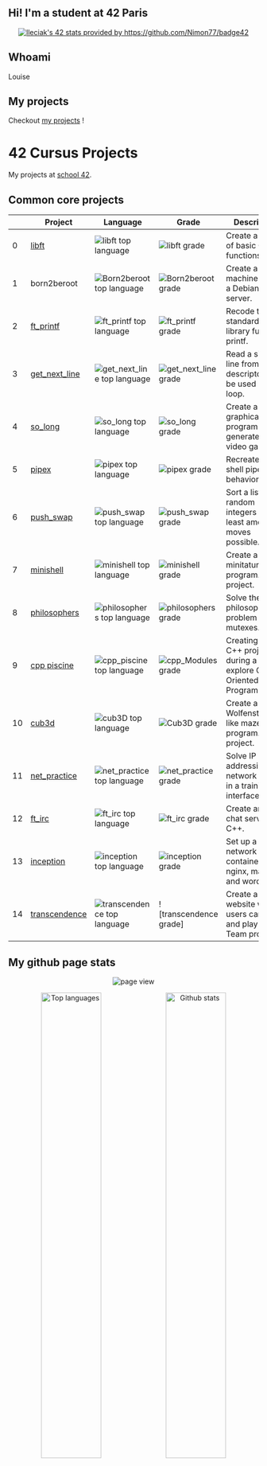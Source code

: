 ## Hi! I'm a student at 42 Paris

<p align="center">
	<a href="https://github.com/LouiseLeciak/COMMON-CORE-42">
	<img src="https://badge.nimon.fr/api/v2/cm3y9cjkx1204001l6bhfoyb1y/stats?cursusId=21&coalitionId=48" alt="lleciak's 42 stats provided by https://github.com/Nimon77/badge42" /></a>
</p>

## Whoami

Louise


## My projects

Checkout <a href="https://github.com/LouiseLeciak/COMMON-CORE-42">my projects</a> ! 

# 42 Cursus Projects

My projects at  [school 42](https://42.fr/en/homepage/).


## Common core projects

|     | Project                                                          | Language                                                                                                                  | Grade                                                                                              | Description                                                                     |
| --- | ---------------------------------------------------------------- | ------------------------------------------------------------------------------------------------------------------------- | -------------------------------------------------------------------------------------------------- | ------------------------------------------------------------------------------- |
| 0   | [libft](https://github.com/LouiseLeciak/LIBFT-42)                       | ![libft top language](https://img.shields.io/badge/c-100%25-purple)                       | ![libft grade](https://badge.nimon.fr/api/v2/cm3y9cjkx1204001l6bhfoyb1y/project/3392585)            | Create a library of basic C functions.                                          |
| 1   | born2beroot           | ![Born2beroot top language](https://img.shields.io/badge/language-none-purple)           | ![Born2beroot grade](https://badge.nimon.fr/api/v2/cm3y9cjkx1204001l6bhfoyb1y/project/3417222)      | Create a virtual machine to host a Debian server.                               |
| 2   | [ft_printf](https://github.com/LouiseLeciak/FT_PRINTF-42)               | ![ft_printf top language](https://img.shields.io/badge/c-100%25-purple)               | ![ft_printf grade](https://badge.nimon.fr/api/v2/cm3y9cjkx1204001l6bhfoyb1y/project/3410670)        | Recode the standard C library function, printf.                                 |
| 3   | [get_next_line](https://github.com/LouiseLeciak/GETNEXTLINE-42)                 | ![get_next_line top language](https://img.shields.io/badge/c-100%25-purple)       | ![get_next_line grade](https://badge.nimon.fr/api/v2/cm3y9cjkx1204001l6bhfoyb1y/project/3423480)    | Read a single line from a file descriptor, can be used in a loop.               |
| 4   | [so_long](https://github.com/LouiseLeciak/SO_LONG-42)                 | ![so_long top language](https://img.shields.io/badge/c-100%25-purple)                 | ![so_long grade](https://badge.nimon.fr/api/v2/cm3y9cjkx1204001l6bhfoyb1y/project/3450900)         | Create a graphical program to generate a 2D video game . |
| 5   | [pipex](https://github.com/LouiseLeciak/PIPEX-42)                       | ![pipex top language](https://img.shields.io/badge/c-100%25-purple)                       | ![pipex grade](https://badge.nimon.fr/api/v2/cm3y9cjkx1204001l6bhfoyb1y/project/3578442)            | Recreate the shell pipe behavior.                                               |
| 6   | [push_swap](https://github.com/LouiseLeciak/PUSH_SWAP-42)               | ![push_swap top language](https://img.shields.io/badge/c-100%25-purple)               | ![push_swap grade](https://badge.nimon.fr/api/v2/cm3y9cjkx1204001l6bhfoyb1y/project/3501978)        | Sort a list of random integers in the least amount of moves possible.           |
| 7   | [minishell](https://github.com/LouiseLeciak/MINISHELL-42)               | ![minishell top language](https://img.shields.io/badge/c-100%25-purple)               | ![minishell grade](https://badge.nimon.fr/api/v2/cm3y9cjkx1204001l6bhfoyb1y/project/3501978)         | Create a minitature shell program. Team project.                                |
| 8   | [philosophers](https://github.com/LouiseLeciak/PHILOSOPHER-42)         | ![philosophers top language](https://img.shields.io/badge/c-100%25-purple)         | ![philosophers grade](https://badge.nimon.fr/api/v2/cm3y9cjkx1204001l6bhfoyb1y/project/3609964)     | Solve the dining philosophers problem with mutexes.                          |
| 9   | [cpp piscine](https://github.com/LouiseLeciak/MODULE_CPP-42)      | ![cpp_piscine top language](https://img.shields.io/badge/c++-100%25-purple)           | ![cpp_Modules grade](https://badge.nimon.fr/api/v2/cm3y9cjkx1204001l6bhfoyb1y/project/3980047)      | Creating small C++ projects during a rush to explore Object-Oriented Programming. |
| 10   | [cub3d](https://github.com/LouiseLeciak/CUB3D-42)                   | ![cub3D top language](https://img.shields.io/badge/c-100%25-purple)                       | ![Cub3D grade](https://badge.nimon.fr/api/v2/cm3y9cjkx1204001l6bhfoyb1y/project/3930267)            | Create a Wolfenstein3D-like maze program. Team project.                         |
| 11   | [net_practice](https://github.com/LouiseLeciak/NETPRACTICE-42)         | ![net_practice top language](https://img.shields.io/badge/language-none-blue)         | ![net_practice grade](https://badge.nimon.fr/api/v2/cm3y9cjkx1204001l6bhfoyb1y/project/3956595)     | Solve IP addressing and network issues in a training interface.                 |
| 12   | [ft_irc](https://github.com/LouiseLeciak/IRC-42)                     | ![ft_irc top language](https://img.shields.io/github/languages/top/Elena-lou/ft_irc?style=flat-square)                     | ![ft_irc grade](https://badge.nimon.fr/api/v2/cm3y9cjkx1204001l6bhfoyb1y/project/3956595)           | Create an IRC chat server in C++.                                 |
| 13   | [inception](https://github.com/LouiseLeciak/INCEPTION-42)               | ![inception top language](https://img.shields.io/badge/dockerfile-60.1%25-purple)               | ![inception grade](https://badge.nimon.fr/api/v2/cm3y9cjkx1204001l6bhfoyb1y/project/4003554)        | Set up a Docker network with containers for nginx, mariadb, and wordpress.      |
| 14   | [transcendence](https://github.com/42rave/TRANSCENDANCE-42) | ![transcendence top language](https://img.shields.io/github/languages/top/42rave/transcendence?style=flat-square) | ![transcendence grade] | Create a website where users can chat and play pong. Team project.              |


## My github page stats
<p align="center">
	<!-- page view -->
	<img align="center"
		alt="page view"
		src="https://komarev.com/ghpvc/?username=LouiseLeciak&style=for-the-badge&abbreviated=true"
	/>
</p>

<div align="center">
	<p align="center">
		<img
			width="49%"
			alt="Top languages"
			loading="eager"
			src="https://github-readme-stats-git-master-lleciak-projects.vercel.app/api/top-langs/?username=louiseleciak&hide=java,html,css,roff&layout=compact&theme=tokyonight&hide_title=false"
		/>
		<img 
			width="49%"
			alt="Github stats"
			loading="eager"
			src="https://github-readme-stats-git-master-lleciak-projects.vercel.app/api?username=louiseleciak&theme=tokyonight&show_icons=true&hide_rank=true&hide=issues&hide_title=false"
		/>
</div>
